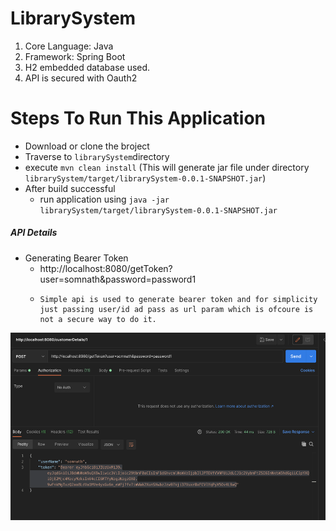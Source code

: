 # LibrarySystem
1. Core Language: Java
2. Framework: Spring Boot
3. H2 embedded database used.
4. API is secured with Oauth2

# Steps To Run This Application
 * Download or clone the broject 
 * Traverse to `librarySystem`directory
 *  execute `mvn clean install` (This will generate jar file under directory `librarySystem/target/librarySystem-0.0.1-SNAPSHOT.jar`)
 * After build successful
      * run application using `java -jar librarySystem/target/librarySystem-0.0.1-SNAPSHOT.jar`

##### API Details

 * Generating Bearer Token
    * http://localhost:8080/getToken?user=somnath&password=password1
    *     Simple api is used to generate bearer token and for simplicity just passing user/id ad pass as url param which is ofcoure is not a secure way to do it.
<img src="https://github.com/somnath-hazra/librarySystem/blob/master/images/TokenCreation.png" alt="drawing" width="1000" height="300"/>  
